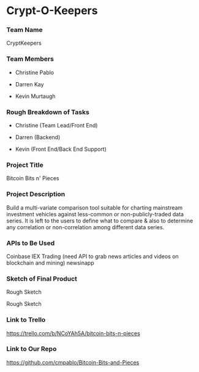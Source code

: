 Crypt-O-Keepers
===============

### Team Name

CryptKeepers

### Team Members

-   Christine Pablo

-   Darren Kay

-   Kevin Murtaugh

### Rough Breakdown of Tasks

-   Christine (Team Lead/Front End)

-   Darren (Backend)

-   Kevin (Front End/Back End Support)

### Project Title

Bitcoin Bits n' Pieces

### Project Description

Build a multi-variate comparison tool suitable for charting mainstream
investment vehicles against less-common or non-publicly-traded data series. It
is left to the users to define what to compare & also to determine any
correlation or non-correlation among different data series.

### APIs to Be Used

Coinbase IEX Trading (need API to grab news articles and videos on blockchain
and mining) newsinapp

### Sketch of Final Product

Rough Sketch

Rough Sketch

### Link to Trello

https://trello.com/b/NCoYAh5A/bitcoin-bits-n-pieces

### Link to Our Repo

https://github.com/cmpablo/Bitcoin-Bits-and-Pieces
